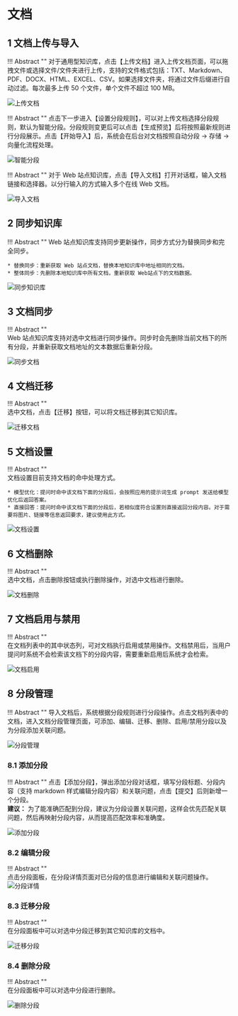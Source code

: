 # 文档

## 1 文档上传与导入 

!!! Abstract ""
    对于通用型知识库，点击【上传文档】进入上传文档页面，可以拖拽文件或选择文件/文件夹进行上传，支持的文件格式包括：TXT、Markdown、PDF、DOCX、HTML、EXCEL、CSV。如果选择文件夹，将通过文件后缀进行自动过滤。每次最多上传 50 个文件，单个文件不超过 100 MB。

![上传文档](../../img/dataset/create_offline_dataset.png)

!!! Abstract ""
    点击下一步进入【设置分段规则】，可以对上传文档选择分段规则，默认为智能分段。分段规则变更后可以点击【生成预览】后将按照最新规则进行分段展示。点击【开始导入】后，系统会在后台对文档按照自动分段 -> 存储 -> 向量化流程处理。

![智能分段](<../../img/dataset/auto_paragraph.png>)

!!! Abstract "" 
    对于 Web 站点知识库，点击【导入文档】打开对话框，输入文档链接和选择器。以分行输入的方式输入多个在线 Web 文档。

![导入文档](../../img/dataset/upload_web_doc.png)

## 2 同步知识库

!!! Abstract ""
    Web 站点知识库支持同步更新操作，同步方式分为替换同步和完全同步。

    * 替换同步：重新获取 Web 站点文档，替换本地知识库中地址相同的文档。
    * 整体同步：先删除本地知识库中所有文档，重新获取 Web站点下的文档数据。

![同步知识库](../../img/dataset/sysn_dataset.png)


## 3 文档同步 

!!! Abstract ""     
    Web 站点知识库支持对选中文档进行同步操作。同步时会先删除当前文档下的所有分段，并重新获取文档地址的文本数据后重新分段。   

![同步文档](../../img/dataset/sysn_web_doc.png)  

## 4 文档迁移

!!! Abstract ""  
    选中文档，点击【迁移】按钮，可以将文档迁移到其它知识库。

![迁移文档](../../img/dataset/move_web_doc.png)

## 5 文档设置

!!! Abstract ""      
    文档设置目前支持文档的命中处理方式。

    * 模型优化：提问时命中该文档下面的分段后，会按照应用的提示词生成 prompt 发送给模型优化后返回答案。
    * 直接回答：提问时命中该文档下面的分段后，若相似度符合设置则直接返回分段内容。对于需要将图片、链接等信息返回要求，建议使用此方式。     
       

![文档设置](../../img/dataset/doc_setting.png)


## 6 文档删除

!!! Abstract ""  
    选中文档，点击删除按钮或执行删除操作，对选中文档进行删除。

![文档删除](../../img/dataset/doc_delete.png)

## 7 文档启用与禁用

!!! Abstract ""    
    在文档列表中的其中状态列，可对文档执行启用或禁用操作。文档禁用后，当用户提问时系统不会检索该文档下的分段内容，需要重新启用后系统才会检索。  

![文档启用](../../img/dataset/doc_enable.png)

## 8 分段管理

!!! Abstract ""
    导入文档后，系统根据分段规则进行分段操作。点击文档列表中的文档，进入文档分段管理页面，可添加、编辑、迁移、删除、启用/禁用分段以及为分段添加关联问题。 

![分段管理](<../../img/dataset/segmentation_management.png>)

### 8.1 添加分段 

!!! Abstract "" 
    点击【添加分段】，弹出添加分段对话框，填写分段标题、分段内容（支持 markdown 样式编辑分段内容）和关联问题，点击【提交】后则新增一个分段。           
    **建议：** 为了能准确匹配到分段，建议为分段设置关联问题，这样会优先匹配关联问题，然后再映射分段内容，从而提高匹配效率和准确度。 

![添加分段](../../img/dataset/add_segmentation.png)

### 8.2 编辑分段

!!! Abstract ""    
    点击分段面板，在分段详情页面对已分段的信息进行编辑和关联问题操作。
![分段详情](../../img/dataset/edit_segmentation.png)

### 8.3 迁移分段

!!! Abstract ""  
    在分段面板中可以对选中分段迁移到其它知识库的文档中。

![迁移分段](../../img/dataset/move_segmentation.png)

### 8.4 删除分段

!!! Abstract ""  
    在分段面板中可以对选中分段进行删除。

![删除分段](../../img/dataset/del_segmentation.png)
